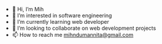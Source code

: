 - 👋 Hi, I’m Mih 
- 👀 I’m interested in software engineering 
- 🌱 I’m currently learning web developer 
- 💞️ I’m looking to collaborate on web development projects 
- 📫 How to reach me mihndumannita@gmail.com

<!---
Mih7-bit/Mih7-bit is a ✨ special ✨ repository because its `README.md` (this file) appears on your GitHub profile.
You can click the Preview link to take a look at your changes.
--->
